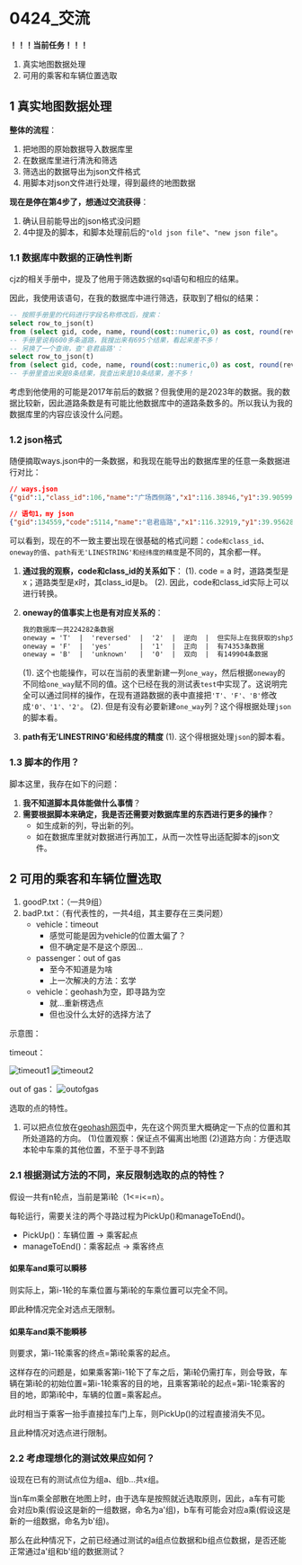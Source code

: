 # 0424_交流

**！！！当前任务！！！**

1. 真实地图数据处理
2. 可用的乘客和车辆位置选取

## 1 真实地图数据处理

**整体的流程**：

1. 把地图的原始数据导入数据库里
2. 在数据库里进行清洗和筛选
3. 筛选出的数据导出为json文件格式
4. 用脚本对json文件进行处理，得到最终的地图数据

**现在是停在第4步了，想通过交流获得**：

1. 确认目前能导出的json格式没问题
2. 4中提及的脚本，和脚本处理前后的`"old json file"`、`"new json file"`。

### 1.1 数据库中数据的正确性判断

cjz的相关手册中，提及了他用于筛选数据的sql语句和相应的结果。

因此，我使用该语句，在我的数据库中进行筛选，获取到了相似的结果：

```sql
-- 按照手册里的代码进行字段名称修改后，搜索：
select row_to_json(t)
from (select gid, code, name, round(cost::numeric,0) as cost, round(reverse_cost::numeric,0) as reverse_cost, start_x,start_y,end_x,end_y, oneway, source, target, ST_AsText(geom) as path from bjway where (start_x between 116.302165 and 116.363619) and (start_y between 39.927295 and 39.978418) and (code = 5113 or code =5114) order by gid) AS t;
-- 手册里说有600多条道路，我搜出来有695个结果，看起来差不多！
-- 另换了一个查询，查'皂君庙路'：
select row_to_json(t)
from (select gid, code, name, round(cost::numeric,0) as cost, round(reverse_cost::numeric,0) as reverse_cost, start_x as x1,start_y as y1,end_x as x2,end_y as y2, oneway, source, target, ST_AsText(geom) as path from bjway where (code = 5113 or code =5114) and name = '皂君庙路' order by gid) AS t;
-- 手册里查出来是8条结果，我查出来是10条结果，差不多！
```

考虑到他使用的可能是2017年前后的数据？但我使用的是2023年的数据。我的数据比较新，因此道路条数是有可能比他数据库中的道路条数多的。所以我认为我的数据库里的内容应该没什么问题。

### 1.2 json格式

随便摘取ways.json中的一条数据，和我现在能导出的数据库里的任意一条数据进行对比：

```json
// ways.json
{"gid":1,"class_id":106,"name":"广场西侧路","x1":116.38946,"y1":39.90599,"x2":116.38963,"y2":39.90173,"one_way":1,"source":36635,"target":23082,"path":"(116.38946 39.90599,116.38963 39.90173)"}

// 语句1，my json
{"gid":134559,"code":5114,"name":"皂君庙路","x1":116.32919,"y1":39.95628,"x2":116.32896,"y2":39.95840,"oneway":"F","source":21054,"target":21150,"path":"LINESTRING(116.32919029999998 39.956284299999986,116.32895729999997 39.95840219999998)"}
```

可以看到，现在的不一致主要出现在很基础的格式问题：`code和class_id`、`oneway的值`、`path有无'LINESTRING'和经纬度的精度`是不同的，其余都一样。

1. **通过我的观察，code和class_id的关系如下**：
    (1). code = a 时，道路类型是x；道路类型是x时，其class_id是b。
    (2). 因此，code和class_id实际上可以进行转换。
2. **oneway的值事实上也是有对应关系的**：

    ```txt
    我的数据库一共224282条数据
    oneway = 'T'  |  'reversed'  |  '2'  |  逆向  |  但实际上在我获取的shp文件数据里，这种逆向单行道已经很少了(25条数据)，几乎没有
    oneway = 'F'  |  'yes'       |  '1'  |  正向  |  有74353条数据
    oneway = 'B'  |  'unknown'   |  '0'  |  双向  |  有149904条数据
    ```

    (1). 这个也能操作，可以在当前的表里新建一列`one_way`，然后根据`oneway`的不同给`one_way`赋不同的值。这个已经在我的测试表`test`中实现了。这说明完全可以通过同样的操作，在现有道路数据的表中直接把`'T'、'F'、'B'`修改成`'0'、'1'、'2'`。
    (2). 但是有没有必要新建`one_way`列？这个得根据处理`json`的脚本看。
3. **path有无'LINESTRING'和经纬度的精度**
    (1). 这个得根据处理`json`的脚本看。

### 1.3 脚本的作用？

脚本这里，我存在如下的问题：

1. **我不知道脚本具体能做什么事情**？
2. **需要根据脚本来确定，我是否还需要对数据库里的东西进行更多的操作**？
    * 如生成新的列，导出新的列。
    * 如在数据库里就对数据进行再加工，从而一次性导出适配脚本的json文件。

## 2 可用的乘客和车辆位置选取

1. goodP.txt：（一共9组）
2. badP.txt：（有代表性的，一共4组，其主要存在三类问题）
    * vehicle：timeout
        * 感觉可能是因为vehicle的位置太偏了？
        * 但不确定是不是这个原因...
    * passenger：out of gas
        * 至今不知道是为啥
        * 上一次解决的方法：玄学
    * vehicle：geohash为空，即寻路为空
        * 就...重新楞选点
        * 但也没什么太好的选择方法了

示意图：

timeout：

![timeout1](./timeout1.png)
![timeout2](./timeout2.png)

out of gas：
![outofgas](./outofgas.png)

选取的点的特性。

1. 可以把点位放在[geohash网页](https://geohash.softeng.co/)中，先在这个网页里大概确定一下点的位置和其所处道路的方向。
    (1)位置观察：保证点不偏离出地图
    (2)道路方向：方便选取本轮中车乘的其他位置，不至于寻不到路

### 2.1 根据测试方法的不同，来反限制选取的点的特性？

假设一共有n轮点，当前是第i轮（1<=i<=n）。

每轮运行，需要关注的两个寻路过程为PickUp()和manageToEnd()。

* PickUp()：车辆位置 -> 乘客起点
* manageToEnd()：乘客起点 -> 乘客终点

#### 如果车and乘可以瞬移

则实际上，第i-1轮的车乘位置与第i轮的车乘位置可以完全不同。

即此种情况完全对选点无限制。

#### 如果车and乘不能瞬移

则要求，第i-1轮乘客的终点=第i轮乘客的起点。

这样存在的问题是，如果乘客第i-1轮下了车之后，第i轮仍需打车，则会导致，车辆在第i轮的初始位置=第i-1轮乘客的目的地，且乘客第i轮的起点=第i-1轮乘客的目的地，即第i轮中，车辆的位置=乘客起点。

此时相当于乘客一抬手直接拉车门上车，则PickUp()的过程直接消失不见。

且此种情况对选点进行限制。

### 2.2 考虑理想化的测试效果应如何？

设现在已有的测试点位为组a、组b...共x组。

当n车m乘全部散在地图上时，由于选车是按照就近选取原则，因此，a车有可能会对应b乘(假设这是新的一组数据，命名为a'组)，b车有可能会对应a乘(假设这是新的一组数据，命名为b'组)。

那么在此种情况下，之前已经通过测试的a组点位数据和b组点位数据，是否还能正常通过a'组和b'组的数据测试？
